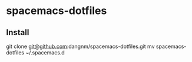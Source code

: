 # spacemacs-dotfiles
## Install
git clone git@github.com:dangnm/spacemacs-dotfiles.git
mv spacemacs-dotfiles ~/.spacemacs.d